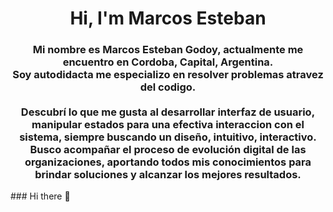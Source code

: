   
  <div id="header">
<img src"https://media.giphy.com/media/11ISwbgCxEzMyY/giphy.gif" width"200" />
        <h1 align="center">Hi, I'm Marcos Esteban</h1>
        <h3 align="center">
         <p align ="center">
                Mi nombre es Marcos Esteban Godoy, actualmente me encuentro en Cordoba, Capital, Argentina.<br/>
                Soy autodidacta me especializo en resolver problemas atravez del codigo.<br/><br/>
                Descubrí lo que me gusta al desarrollar interfaz de usuario, manipular estados para una efectiva interaccion con el sistema, siempre buscando un diseño, intuitivo, interactivo.<br/>
                Busco acompañar el proceso de evolución digital de las organizaciones, aportando todos mis conocimientos para brindar soluciones y alcanzar los mejores resultados.</p></h3>

</div>
### Hi there 👋

<!--
**MarcosGodoydevelopped/MarcosGodoydevelopped** is a ✨ _special_ ✨ repository because its `README.md` (this file) appears on your GitHub profile.

Here are some ideas to get you started:

- 🔭 I’m currently working on ...
- 🌱 I’m currently learning ...
- 👯 I’m looking to collaborate on ...
- 🤔 I’m looking for help with ...
- 💬 Ask me about ...
- 📫 How to reach me: ...
- 😄 Pronouns: ...
- ⚡ Fun fact: ...
-->
